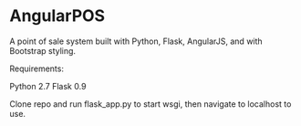 # AngularPOS

A point of sale system built with Python, Flask, AngularJS, and with Bootstrap styling.

Requirements:

Python 2.7
Flask 0.9

Clone repo and run flask_app.py to start wsgi, then navigate to localhost to use.
